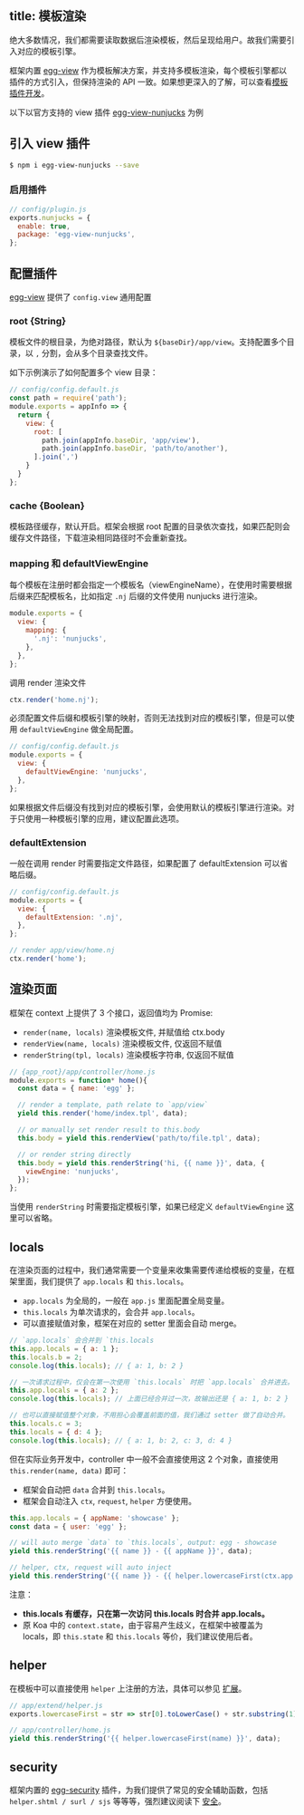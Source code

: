 title: 模板渲染
---

绝大多数情况，我们都需要读取数据后渲染模板，然后呈现给用户。故我们需要引入对应的模板引擎。

框架内置 [egg-view] 作为模板解决方案，并支持多模板渲染，每个模板引擎都以插件的方式引入，但保持渲染的 API 一致。如果想更深入的了解，可以查看[模板插件开发](../advanced/view-plugin.md)。

以下以官方支持的 view 插件 [egg-view-nunjucks] 为例

## 引入 view 插件

```bash
$ npm i egg-view-nunjucks --save
```

### 启用插件

```js
// config/plugin.js
exports.nunjucks = {
  enable: true,
  package: 'egg-view-nunjucks',
};
```

## 配置插件

[egg-view] 提供了 `config.view` 通用配置

### root {String}

模板文件的根目录，为绝对路径，默认为 `${baseDir}/app/view`。支持配置多个目录，以 `,` 分割，会从多个目录查找文件。

如下示例演示了如何配置多个 view 目录：

```js
// config/config.default.js
const path = require('path');
module.exports = appInfo => {
  return {
    view: {
      root: [
        path.join(appInfo.baseDir, 'app/view'),
        path.join(appInfo.baseDir, 'path/to/another'),
      ].join(',')
    }
  }
};
```

### cache {Boolean}

模板路径缓存，默认开启。框架会根据 root 配置的目录依次查找，如果匹配则会缓存文件路径，下载渲染相同路径时不会重新查找。

### mapping 和 defaultViewEngine

每个模板在注册时都会指定一个模板名（viewEngineName），在使用时需要根据后缀来匹配模板名，比如指定 `.nj` 后缀的文件使用 nunjucks 进行渲染。

```js
module.exports = {
  view: {
    mapping: {
      '.nj': 'nunjucks',
    },
  },
};
```

调用 render 渲染文件

```js
ctx.render('home.nj');
```

必须配置文件后缀和模板引擎的映射，否则无法找到对应的模板引擎，但是可以使用 `defaultViewEngine` 做全局配置。

```js
// config/config.default.js
module.exports = {
  view: {
    defaultViewEngine: 'nunjucks',
  },
};
```

如果根据文件后缀没有找到对应的模板引擎，会使用默认的模板引擎进行渲染。对于只使用一种模板引擎的应用，建议配置此选项。

### defaultExtension

一般在调用 render 时需要指定文件路径，如果配置了 defaultExtension 可以省略后缀。

```js
// config/config.default.js
module.exports = {
  view: {
    defaultExtension: '.nj',
  },
};

// render app/view/home.nj
ctx.render('home');
```

## 渲染页面

框架在 context 上提供了 3 个接口，返回值均为 Promise:

- `render(name, locals)` 渲染模板文件, 并赋值给 ctx.body
- `renderView(name, locals)` 渲染模板文件, 仅返回不赋值
- `renderString(tpl, locals)` 渲染模板字符串, 仅返回不赋值

```js
// {app_root}/app/controller/home.js
module.exports = function* home(){
  const data = { name: 'egg' };

  // render a template, path relate to `app/view`
  yield this.render('home/index.tpl', data);

  // or manually set render result to this.body
  this.body = yield this.renderView('path/to/file.tpl', data);

  // or render string directly
  this.body = yield this.renderString('hi, {{ name }}', data, {
    viewEngine: 'nunjucks',
  });
};
```

当使用 `renderString` 时需要指定模板引擎，如果已经定义 `defaultViewEngine` 这里可以省略。

## locals

在渲染页面的过程中，我们通常需要一个变量来收集需要传递给模板的变量，在框架里面，我们提供了 `app.locals` 和 `this.locals`。

- `app.locals` 为全局的，一般在 `app.js` 里面配置全局变量。
- `this.locals` 为单次请求的，会合并 `app.locals`。
- 可以直接赋值对象，框架在对应的 setter 里面会自动 merge。

```js
// `app.locals` 会合并到 `this.locals
this.app.locals = { a: 1 };
this.locals.b = 2;
console.log(this.locals); // { a: 1, b: 2 }

// 一次请求过程中，仅会在第一次使用 `this.locals` 时把 `app.locals` 合并进去。
this.app.locals = { a: 2 };
console.log(this.locals); // 上面已经合并过一次，故输出还是 { a: 1, b: 2 }

// 也可以直接赋值整个对象，不用担心会覆盖前面的值，我们通过 setter 做了自动合并。
this.locals.c = 3;
this.locals = { d: 4 };
console.log(this.locals); // { a: 1, b: 2, c: 3, d: 4 }
```

但在实际业务开发中，controller 中一般不会直接使用这 2 个对象，直接使用 `this.render(name, data)` 即可：
- 框架会自动把 `data` 合并到 `this.locals`。
- 框架会自动注入 `ctx`, `request`, `helper` 方便使用。

```js
this.app.locals = { appName: 'showcase' };
const data = { user: 'egg' };

// will auto merge `data` to `this.locals`, output: egg - showcase
yield this.renderString('{{ name }} - {{ appName }}', data);

// helper, ctx, request will auto inject
yield this.renderString('{{ name }} - {{ helper.lowercaseFirst(ctx.app.config.baseDir) }}', data);
```

注意：
- **this.locals 有缓存，只在第一次访问 this.locals 时合并 app.locals。**
- 原 Koa 中的 `context.state`，由于容易产生歧义，在框架中被覆盖为 locals，即 `this.state` 和 `this.locals` 等价，我们建议使用后者。

## helper

在模板中可以直接使用 `helper` 上注册的方法，具体可以参见 [扩展](../basics/extend.md)。

```js
// app/extend/helper.js
exports.lowercaseFirst = str => str[0].toLowerCase() + str.substring(1);

// app/controller/home.js
yield this.renderString('{{ helper.lowercaseFirst(name) }}', data);
```

## security

框架内置的 [egg-security] 插件，为我们提供了常见的安全辅助函数，包括 `helper.shtml / surl / sjs` 等等等，强烈建议阅读下 [安全](./security.md)。


[egg-security]: https://github.com/eggjs/egg-security
[egg-view-nunjucks]: https://github.com/eggjs/egg-view-nunjucks
[egg-view]: https://github.com/eggjs/egg-view
